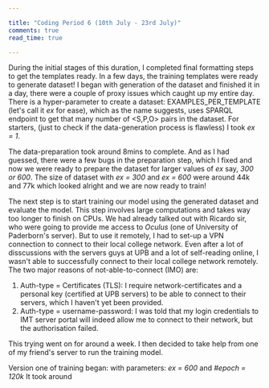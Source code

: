```yaml
---

title: "Coding Period 6 (10th July - 23rd July)"
comments: true
read_time: true

---
```


During the initial stages of this duration, I completed final formatting steps to get the templates ready. In a few days, the training templates were ready to generate dataset! I began with generation of the dataset and finished it in a day, there were a couple of proxy issues which caught up my entire day. There is a hyper-parameter to create a dataset: EXAMPLES_PER_TEMPLATE (let's call it *ex* for ease), which as the name suggests, uses SPARQL endpoint to get that many number of <S,P,O> pairs in the dataset. For starters, (just to check if the data-generation process is flawless) I took *ex = 1*.

The data-preparation took around 8mins to complete. And as I had guessed, there were a few bugs in the preparation step, which I fixed and now we were ready to prepare the dataset for larger values of *ex* say, *300 or 600*. The size of dataset with *ex = 300* and *ex = 600* were around 44k and 77k which looked alright and we are now ready to train!

The next step is to start training our model using the generated dataset and evaluate the model. This step involves large computations and takes way too longer to finish on CPUs. We had already talked out with Ricardo sir, who were going to provide me access to *Oculus* (one of University of Paderborn's server). But to use it remotely, I had to set-up a VPN connection to connect to their local college network. Even after a lot of disscussions with the servers guys at UPB and a lot of self-reading online, I wasn't able to successfully connect to their local college network remotely. The two major reasons of not-able-to-connect (IMO) are:
1. Auth-type = Certificates (TLS): I require network-certificates and a personal key (certified at UPB servers) to be able to connect to their servers, which I haven't yet been provided.
2. Auth-type = username-password: I was told that my login credentials to IMT server portal will indeed allow me to connect to their network, but the authorisation failed. 

This trying went on for around a week. I then decided to take help from one of my friend's server to run the training model. 

Version one of training began: with parameters: *ex = 600* and *#epoch = 120k*
It took around 